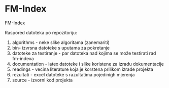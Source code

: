 FM-Index
========

FM-Index

Raspored datoteka po repozitoriju:


1. algorithms - neke slike algoritama (zanemariti)
2. bin- izvrsna datoteke s uputama za pokretanje
3. datoteke za testiranje - par datoteka nad kojima se može testirati rad fm-indexa
4. documentation - latex datoteke i slike koristene za izradu dokumentacije
5. readings - vecina literature koja je korstena prilikom izrade projekta
6. rezultati - excel datoteke s razultatima pojedinigh mjerenja
7. source - izvorni kod projekta
